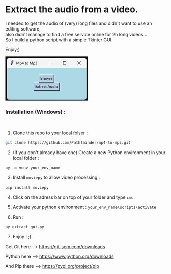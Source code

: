 # Extract the audio from a video.

I needed to get the audio of (very) long files and didn't want to use an editing software, <br> also didn't manage to find a free service online for 2h long videos... <br> So I build a python script with a simple Tkinter GUI. 

Enjoy;)

![GUI](gui.png)
</br>
<h3>Installation (Windows) :</h3> </br>

1. Clone this repo to your local folser :
```bash
git clone https://github.com/Pathfainder/mp4-to-mp3.git
```


2. (If you don't already have one) Create a new Python environment in your local folder :
```bash
py -m venv your_env_name
```


3. Install `moviepy` to allow video processing :
```bash
pip install moviepy
```


4. Click on the adress bar on top of your folder and type `cmd`.

   
6. Activate your python environment : `your_env_name\scripts\activate`


7. Run :
```bash
py extract_gui.py
```


7. Enjoy ! ;)


Get Git here --> https://git-scm.com/downloads 

Python here --> https://www.python.org/downloads 

And Pip there --> https://pypi.org/project/pip 

